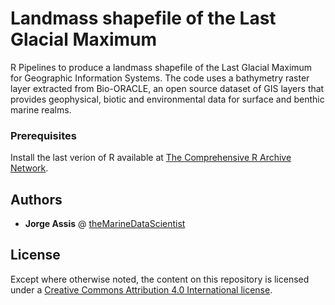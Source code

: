 # Landmass shapefile of the Last Glacial Maximum

R Pipelines to produce a landmass shapefile of the Last Glacial Maximum for Geographic Information Systems. The code uses a bathymetry raster layer extracted from Bio-ORACLE, an open source dataset of GIS layers that provides geophysical, biotic and environmental data for surface and benthic marine realms.

### Prerequisites

Install the last verion of R available at [The Comprehensive R Archive Network](https://cran.r-project.org/).

## Authors

* **Jorge Assis** @ [theMarineDataScientist](https://github.com/jorgeassis)

## License

Except where otherwise noted, the content on this repository is licensed under a [Creative Commons Attribution 4.0 International license](https://creativecommons.org/licenses/by/4.0/).
